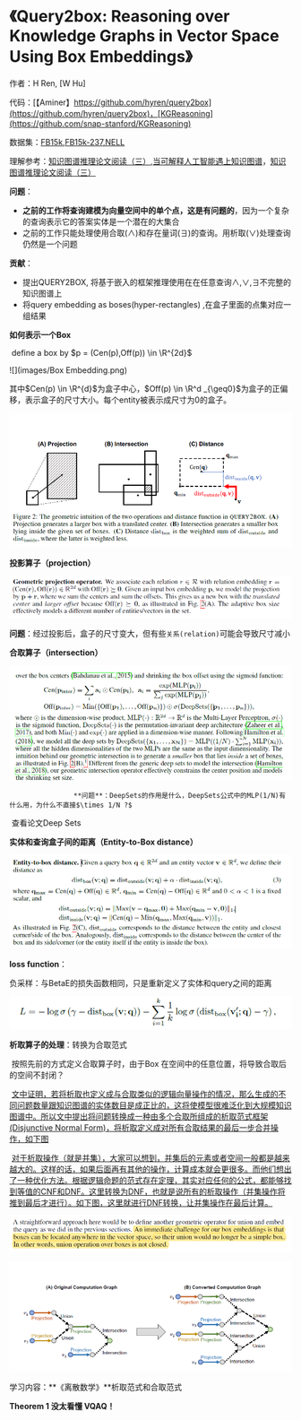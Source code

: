 # 《Query2box: Reasoning over Knowledge Graphs in Vector Space Using Box Embeddings》

作者：H Ren, [W Hu]

代码：[【Aminer】https://github.com/hyren/query2box](https://github.com/hyren/query2box)，[KGReasoning](https://github.com/snap-stanford/KGReasoning)

数据集：[FB15k,FB15k-237,NELL](https://github.com/hyren/query2box/tree/master/data)

理解参考：[知识图谱推理论文阅读（三）](https://zhuanlan.zhihu.com/p/453548347),[当可解释人工智能遇上知识图谱](https://jishuin.proginn.com/p/763bfbd61ae1)，[知识图谱推理论文阅读（三）](https://zhuanlan.zhihu.com/p/453548347)

**问题**：

+ **之前的工作将查询建模为向量空间中的单个点，这是有问题的**，因为一个复杂的查询表示它的答案实体是一个潜在的大集合
+ 之前的工作只能处理使用合取(∧)和存在量词(∃)的查询。用析取(∨)处理查询仍然是一个问题

**贡献**：

+ 提出QUERY2BOX, 将基于嵌入的框架推理使用在在任意查询∧,∨,∃不完整的知识图谱上
+ 将query  embedding as boses(hyper-rectangles) ,在盒子里面的点集对应一组结果



**如何表示一个Box**

​				define a box by $p = (Cen(p),Off(p)) \in \R^{2d}$

![](images/Box Embedding.png)

其中$Cen(p) \in \R^{d}$为盒子中心，$Off(p) \in \R^d _{\geq0}$为盒子的正偏移，表示盒子的尺寸大小。每个entity被表示成尺寸为0的盒子。

![](images/operators.png)

**投影算子（projection）**



![image-20220912204024603](images/projection.png)

​                    **问题**：经过投影后，盒子的尺寸变大，但有些`关系(relation)`可能会导致尺寸减小

**合取算子（intersection）**

![](images/intersection.png)

 					**问题**：DeepSets的作用是什么，DeepSets公式中的MLP(1/N)有什么用，为什么不直接$\times 1/N ?$

​										查看论文Deep Sets

**实体和查询盒子间的距离（Entity-to-Box distance）**

![](images/entity-wo-box%20distance.png)

**loss function**：

​				负采样：与BetaE的损失函数相同，只是重新定义了实体和query之间的距离

![](images/loss%20function.png)

**析取算子的处理**：转换为合取范式

​						按照先前的方式定义合取算子时，由于Box 在空间中的任意位置，将导致合取后的空间不封闭？

​                     [文中证明，若将析取也定义成与合取类似的逻辑向量操作的情况，那么生成的不同问题数量跟知识图谱的实体数目是成正比的，这将使模型很难泛化到大规模知识图谱中。所以文中提出将问题转换成一种由多个合取所组成的析取范式框架(Disjunctive Normal Form)，将析取定义成对所有合取结果的最后一步合并操作，如下图](https://new.qq.com/rain/a/20200506A08QQM00)

​                    [对于析取操作（就是并集），大家可以想到，并集后的元素或者空间一般都是越来越大的。这样的话，如果后面再有其他的操作，计算成本就会更很多。而他们想出了一种优化方法。根据逻辑命题的范式存在定理，其实对应任何的公式，都能够找到等值的CNF和DNF。这里转换为DNF，也就是说所有的析取操作（并集操作将推到最后才进行）。如下图，这里就进行DNF转换，让并集操作在最后计算。](https://jishuin.proginn.com/p/763bfbd61ae1)

![](images/why%20transformer.png)

![](images/to%20DNF.png)



学习内容：**《离散数学》**析取范式和合取范式

**Theorem 1 没太看懂 VQAQ！**









